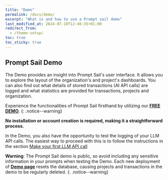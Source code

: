 ```yaml
---
title: "Demo"
permalink: /docs/demo/
excerpt: "What is and how to use a Prompt sail demo"
last_modified_at: 2024-07-10T12:46:35+01:00
redirect_from:
  - /theme-setup/
toc: true
toc_sticky: true
---
```



## Prompt Sail Demo


The Demo provides an insight into Prompt Sail's user interface. It allows you to explore the layout of the organization's and project's dashboards. You can also find out what details of stored transactions (AI API calls) are logged and what statistics are provided for transactions, projects and organization. 

Experience the functionalities of Prompt Sail firsthand by utilizing our [**FREE DEMO**](https://try-promptsail.azurewebsites.net/). 
{: .notice--warning}

**No installation or account creation is required, making it a straightforward process.**

In the Demo, you also have the opportunity to test the logging of your LLM API calls. The easiest way to proceed with this is to follow the instructions in the section [Make your first LLM API call](https://promptsail.github.io/prompt_sail/docs/quick-start-guide/#make-your-first-api-call)


**Warning**: The Prompt Sail demo is public, so avoid including any sensitive information in your prompts when testing the Demo. Each new deployment of [**Demo page**](https://try-promptsail.azurewebsites.net/) resets the database, causing projects and transactions in the demo to be regularly deleted.
{: .notice--warning}
